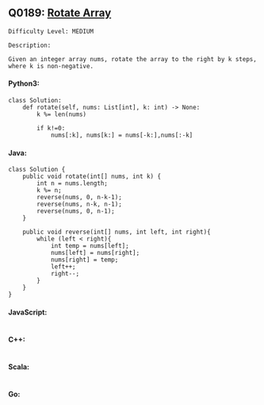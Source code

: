 ## Q0189: [Rotate Array](https://leetcode.com/problems/rotate-array/)

```
Difficulty Level: MEDIUM
```

```
Description:

Given an integer array nums, rotate the array to the right by k steps, where k is non-negative.
```

#### Python3:

```
class Solution:
    def rotate(self, nums: List[int], k: int) -> None:
        k %= len(nums)

        if k!=0:
            nums[:k], nums[k:] = nums[-k:],nums[:-k]
```

#### Java:

```
class Solution {
    public void rotate(int[] nums, int k) {
        int n = nums.length;
        k %= n;
        reverse(nums, 0, n-k-1);
        reverse(nums, n-k, n-1);
        reverse(nums, 0, n-1); 
    }
    
    public void reverse(int[] nums, int left, int right){
        while (left < right){
            int temp = nums[left];
            nums[left] = nums[right];
            nums[right] = temp;
            left++;
            right--;
        }
    }
}
```

#### JavaScript:

```

```

#### C++:

```

```

#### Scala:

```

```

#### Go:

```

```